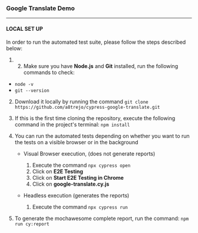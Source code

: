 ### Google Translate Demo
-------------------------------------------------------
#### LOCAL SET UP
In order to run the automated test suite, please follow the steps described below:

1. 2. Make sure you have **Node.js** and **Git** installed, run the following commands to check: 
  - `node -v`
  - `git --version`

2. Download it locally by running the command `git clone https://github.com/a8trejo/cypress-google-translate.git`

3. If this is the first time cloning the repository, execute the following command in the project's terminal: `npm install`

4. You can run the automated tests depending on whether you want to run the tests on a visible browser or in the background
   - Visual Browser execution, (does not generate reports)  
     1. Execute the command `npx cypress open`
     2. Click on **E2E Testing**
     3. Click on **Start E2E Testing in Chrome**
     4. Click on **google-translate.cy.js**

   - Headless execution (generates the reports)  
     1. Execute the command `npx cypress run`

5. To generate the mochawesome complete report, run the command:  `npm run cy:report`